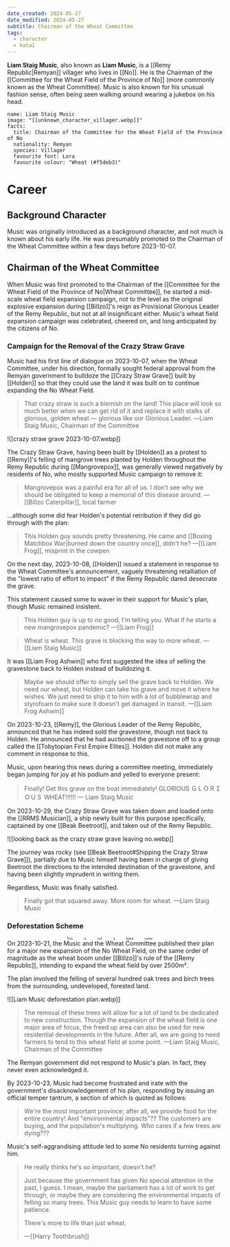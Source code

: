```yaml
---
date_created: 2024-05-27
date_modified: 2024-05-27
subtitle: Chairman of the Wheat Committee
tags:
  - character
  - hata1
---
```

**Liam Staig Music**, also known as **Liam Music**, is a [[Remy Republic|Remyan]] villager who lives in [[No]]. He is the Chairman of the [[Committee for the Wheat Field of the Province of No]] (more commonly known as the Wheat Committee). Music is also known for his unusual fashion sense, often being seen walking around wearing a jukebox on his head.

```infobox-character
name: Liam Staig Music
image: "[[unknown_character_villager.webp]]"
facts:
  title: Chairman of the Committee for the Wheat Field of the Province of No
  nationality: Remyan
  species: Villager
  favourite font: Lora
  favourite colour: "Wheat (#f5deb3)"
```

# Career

## Background Character

Music was originally introduced as a background character, and not much is known about his early life. He was presumably promoted to the Chairman of the Wheat Committee within a few days before 2023-10-07.

## Chairman of the Wheat Committee

When Music was first promoted to the Chairman of the [[Committee for the Wheat Field of the Province of No|Wheat Committee]], he started a mid-scale wheat field expansion campaign, not to the level as the original explosive expansion during [[Billzo]]'s reign as Provisional Glorious Leader of the Remy Republic, but not at all insignificant either. Music's wheat field expansion campaign was celebrated, cheered on, and long anticipated by the citizens of No.

### Campaign for the Removal of the Crazy Straw Grave

Music had his first line of dialogue on 2023-10-07, when the Wheat Committee, under his direction, formally sought federal approval from the Remyan government to bulldoze the [[Crazy Straw Grave]] built by [[Holden]] so that they could use the land it was built on to continue expanding the No Wheat Field.

> That crazy straw is such a blemish on the land! This place will look so much better when we can get rid of it and replace it with stalks of glorious, golden wheat — glorious like our Glorious Leader.
> ―Liam Staig Music, Chairman of the Committee

![[crazy straw grave 2023-10-07.webp]]

The Crazy Straw Grave, having been built by [[Holden]] as a protest to [[Remy]]'s felling of mangrove trees planted by Holden throughout the Remy Republic during [[Mangrovepox]], was generally viewed negatively by residents of No, who mostly supported Music campaign to remove it:

> Mangrovepox was a painful era for all of us. I don't see why we should be obligated to keep a memorial of this disease around.
> —[[Billzo Caterpillar]], local farmer

…although some did fear Holden's potential retribution if they did go through with the plan:

> This Holden guy sounds pretty threatening. He came and [[Boxing Matchbox War|burned down the country once]], didn't he?
> —[[Liam Frog]], misprint in the cowpen

On the next day, 2023-10-08, [[Holden]] issued a statement in response to the Wheat Committee's announcement, vaguely threatening retalliation of the "lowest ratio of effort to impact" if the Remy Republic dared desecrate the grave.

This statement caused some to waver in their support for Music's plan, though Music remained insistent.

> This Holden guy is up to no good, I'm telling you. What if he starts a new mangrovepox pandemic?
> —[[Liam Frog]]

> Wheat is wheat. This grave is blocking the way to more wheat.
> —[[Liam Staig Music]]

It was [[Liam Frog Ashwin]] who first suggested the idea of selling the gravestone back to Holden instead of bulldozing it.

> Maybe we should offer to simply sell the grave back to Holden. We need our wheat, but Holden can take his grave and move it where he wishes. We just need to ship it to him with a lot of bubblewrap and styrofoam to make sure it doesn't get damaged in transit.
> —[[Liam Frog Ashwin]]

On 2023-10-23, [[Remy]], the Glorious Leader of the Remy Republic, announced that he has indeed sold the gravestone, though not back to Holden. He announced that he had auctioned the gravestone off to a group called the [[Tobytopian First Empire Elites]]. Holden did not make any comment in response to this.

Music, upon hearing this news during a committee meeting, immediately began jumping for joy at his podium and yelled to everyone present:

> Finally! Get this grave on the boat immediately!
> GLORIOUS ＧＬＯＲＩＯＵＳ WHEAT!!!!!!
> — Liam Staig Music

On 2023-10-29, the Crazy Straw Grave was taken down and loaded onto the [[RRMS Musician]], a ship newly built for this purpose specifically, captained by one [[Beak Beetroot]], and taken out of the Remy Republic.

![[looking back as the crazy straw grave leaving no.webp]]

The journey was rocky (see [[Beak Beetroot#Shipping the Crazy Straw Grave]]), partially due to Music himself having been in charge of giving Beetroot the directions to the intended destination of the gravestone, and having been slightly imprudent in writing them.

Regardless, Music was finally satisfied.

> Finally got that squared away. More room for wheat.
> —Liam Staig Music

### Deforestation Scheme

On 2023-10-21, the <ruby>Music and the Wheat Committee<rt>This is not a band name.</rt></ruby> published their plan for a major new expansion of the No Wheat Field, on the same order of magnitude as the wheat boom under [[Billzo]]'s rule of the [[Remy Republic]], intending to expand the wheat field by over 2500m².

The plan involved the felling of several hundred oak trees and birch trees from the surrounding, undeveloped, forested land.

![[Liam Music deforestation plan.webp]]

> The removal of these trees will allow for a lot of land to be dedicated to new construction. Though the expansion of the wheat field is one major area of focus, the freed up area can also be used for new residential developments in the future. After all, we are going to need farmers to tend to this wheat field at some point.
> —Liam Staig Music, Chairman of the Committee

The Remyan government did not respond to Music's plan. In fact, they never even acknowledged it.

By 2023-10-23, Music had become frustrated and irate with the government's disacknowledgement of his plan, responding by issuing an official temper tantrum, a section of which is quoted as follows:

> We're the most important province; after all, we provide food for the entire country! And "environmental impacts"?? The customers are buying, and the population's multiplying. Who cares if a few trees are dying???

Music's self-aggrandising attitude led to some No residents turning against him.

> He really thinks he's so important, doesn't he?
> 
> Just because the government has given No special attention in the past, I guess. I mean, maybe the parliament has a lot of work to get through, or maybe they are considering the environmental impacts of felling so many trees. This Music guy needs to learn to have some patience.
> 
> There's more to life than just wheat.
> 
> —[[Harry Toothbrush]]